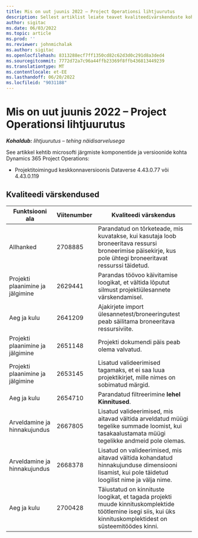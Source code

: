 ```yaml
---
title: Mis on uut juunis 2022 – Project Operationsi lihtjuurutus
description: Sellest artiklist leiate teavet kvaliteedivärskenduste kohta, mis on saadaval Microsoft Dynamics 365 Project Operations Lite'i juurutuse 2022. aasta juuni väljaandes.
author: sigitac
ms.date: 06/03/2022
ms.topic: article
ms.prod: ''
ms.reviewer: johnmichalak
ms.author: sigitac
ms.openlocfilehash: 8313288ecf7ff1350cd82c62d3d0c291d8a3ded4
ms.sourcegitcommit: 7772d72a7c96a44ffb23369f8ffb436813449239
ms.translationtype: MT
ms.contentlocale: et-EE
ms.lasthandoff: 06/20/2022
ms.locfileid: "9031188"
---
```

# <a name="whats-new-june-2022---project-operations-lite-deployment"></a>Mis on uut juunis 2022 – Project Operationsi lihtjuurutus

_**Kohaldub:** lihtjuurutus – tehing näidisarvelusega_

See artikkel kehtib microsofti järgmiste komponentide ja versioonide kohta Dynamics 365 Project Operations:

- Projektitoimingud keskkonnaversioonis Dataverse 4.43.0.77 või 4.43.0.119

## <a name="quality-updates"></a>Kvaliteedi värskendused

| Funktsiooni ala | Viitenumber | Kvaliteedi värskendus |
| --- | --- | --- |
| Allhanked | 2708885 | Parandatud on tõrketeade, mis kuvatakse, kui kasutaja loob broneeritava ressursi broneerimise päisekirje, kus pole ühtegi broneeritavat ressurssi täidetud. |
| Projekti plaanimine ja jälgimine | 2629441 | Parandas töövoo käivitamise loogikat, et vältida lõputut silmust projektiülesannete värskendamisel. |
| Aeg ja kulu | 2641209 | Ajakirjete import ülesannetest/broneeringutest peab säilitama broneeritava ressursiviite. |
| Projekti plaanimine ja jälgimine | 2651148 | Projekti dokumendi päis peab olema valvatud.|
| Projekti plaanimine ja jälgimine | 2653145 | Lisatud valideerimised tagamaks, et ei saa luua projektikirjet, mille nimes on sobimatud märgid. |
| Aeg ja kulu | 2654710 | Parandatud filtreerimine **lehel Kinnitused**. |
| Arveldamine ja hinnakujundus | 2667805 | Lisatud valideerimised, mis aitavad vältida arveldatud müügi tegelike summade loomist, kui tasakaalustamata müügi tegelikke andmeid pole olemas. |
| Arveldamine ja hinnakujundus | 2668378 | Lisatud on valideerimised, mis aitavad vältida kohandatud hinnakujunduse dimensiooni lisamist, kui pole täidetud loogilist nime ja välja nime. |
| Aeg ja kulu | 2700428 | Täiustatud on kinnituste loogikat, et tagada projekti muude kinnituskomplektide töötlemine isegi siis, kui üks kinnituskomplektidest on süsteemitöödes kinni. |
